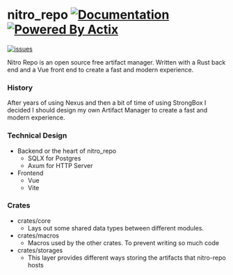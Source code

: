 # nitro_repo [![Documentation](https://img.shields.io/static/v1?label=nitro-repo.kingtux.dev&message=Here&style=for-the-badge&color=green)](https://nitro-repo.kingtux.dev/) [![Powered By Actix](https://img.shields.io/badge/Powered%20By-Actix-red?style=for-the-badge&logo=rust)](https://github.com/actix/actix-web)

[![issues](https://img.shields.io/github/issues/wherkamp/nitro_repo/help%20wanted)](https://github.com/wherkamp/nitro_repo/issues)

Nitro Repo is an open source free artifact manager. Written with a Rust back end and a Vue front end to create a fast
and modern experience.

### History

After years of using Nexus and then a bit of time of using StrongBox I decided I should design my own Artifact Manager
to create a fast and modern experience.

### Technical Design

- Backend or the heart of nitro_repo
  - SQLX for Postgres
  - Axum for HTTP Server
- Frontend
  - Vue
  - Vite

### Crates
- crates/core
  - Lays out some shared data types between different modules.
- crates/macros
  - Macros used by the other crates. To prevent writing so much code
- crates/storages
  - This layer provides different ways storing the artifacts that nitro-repo hosts

